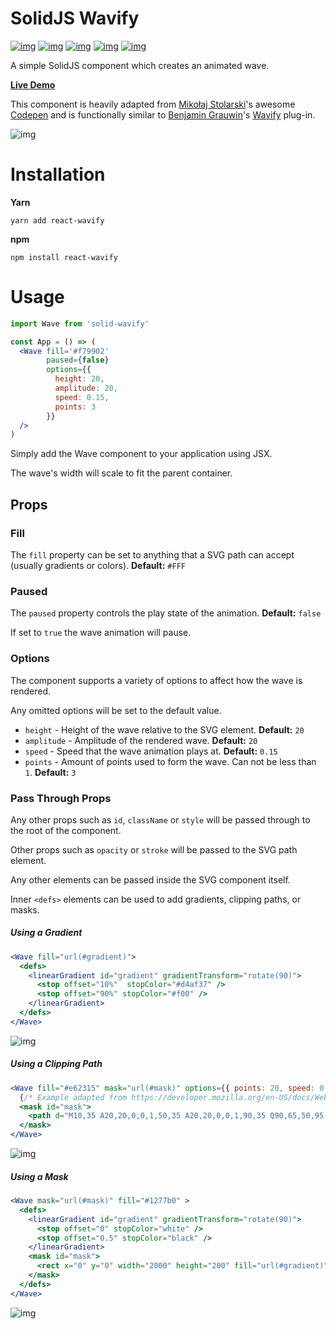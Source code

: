 # SolidJS Wavify

[![img](https://github.com/TiagoCavalcante/solid-wavify/workflows/build/badge.svg)](https://github.com/TiagoCavalcante/solid-wavify/actions) [![img](https://badge.fury.io/js/solid-wavify.svg)](https://www.npmjs.com/package/solid-wavify) [![img](https://img.shields.io/npm/dt/solid-wavify.svg)](https://www.npmjs.com/package/solid-wavify) [![img](https://badgen.net/bundlephobia/minzip/solid-wavify)](https://bundlephobia.com/result?p=solid-wavify) [![img](https://img.shields.io/npm/l/solid-wavify.svg)](https://github.com/TiagoCavalcante/solid-wavify/blob/main/LICENSE)

A simple SolidJS component which creates an animated wave.

**[Live Demo](https://jaxs.onl/solid-wavify/)**

This component is heavily adapted from [Mikołaj Stolarski](https://github.com/grimor)'s awesome [Codepen](https://codepen.io/grimor/pen/qbXLdN)
and is functionally similar to [Benjamin Grauwin](http://benjamin.grauwin.me/)'s [Wavify](https://github.com/peacepostman/wavify) plug-in.

![img](./screenshots/wave.gif "Wave")

# Installation

**Yarn**

    yarn add react-wavify

**npm**

    npm install react-wavify

# Usage

```jsx
import Wave from 'solid-wavify'

const App = () => (
  <Wave fill='#f79902'
        paused={false}
        options={{
          height: 20,
          amplitude: 20,
          speed: 0.15,
          points: 3
        }}
  />
)
```

Simply add the Wave component to your application using JSX.

The wave's width will scale to fit the parent container.

## Props

### Fill

The `fill` property can be set to anything that a SVG path can accept (usually gradients or colors). **Default:** `#FFF`

### Paused

The `paused` property controls the play state of the animation. **Default:** `false`

If set to `true` the wave animation will pause.

### Options

The component supports a variety of options to affect how the wave is rendered.

Any omitted options will be set to the default value.

-   `height` - Height of the wave relative to the SVG element. **Default:** `20`
-   `amplitude` - Amplitude of the rendered wave. **Default:** `20`
-   `speed` - Speed that the wave animation plays at. **Default:** `0.15`
-   `points` - Amount of points used to form the wave.
    Can not be less than `1`. **Default:** `3`

### Pass Through Props

Any other props such as `id`, `className` or `style` will be passed through to the root of the component.

Other props such as `opacity` or `stroke` will be passed to the SVG path element.

Any other elements can be passed inside the SVG component itself.

Inner `<defs>` elements can be used to add gradients, clipping paths, or masks.

##### Using a Gradient

```jsx
<Wave fill="url(#gradient)">
  <defs>
    <linearGradient id="gradient" gradientTransform="rotate(90)">
      <stop offset="10%"  stopColor="#d4af37" />
      <stop offset="90%" stopColor="#f00" />
    </linearGradient>
  </defs>
</Wave>
```

![img](./screenshots/wave-grad.gif "Gradient Wave")

##### Using a Clipping Path

```jsx
<Wave fill="#e62315" mask="url(#mask)" options={{ points: 20, speed: 0.2, amplitude: 40 }}>
  {/* Example adapted from https://developer.mozilla.org/en-US/docs/Web/SVG/Element/mask */}
  <mask id="mask">
    <path d="M10,35 A20,20,0,0,1,50,35 A20,20,0,0,1,90,35 Q90,65,50,95 Q10,65,10,35 Z" fill="white" />
  </mask>
</Wave>
```

![img](./screenshots/wave-heart.gif "Clipping Path Wave")

##### Using a Mask

```jsx
<Wave mask="url(#mask)" fill="#1277b0" >
  <defs>
    <linearGradient id="gradient" gradientTransform="rotate(90)">
      <stop offset="0" stopColor="white" />
      <stop offset="0.5" stopColor="black" />
    </linearGradient>
    <mask id="mask">
      <rect x="0" y="0" width="2000" height="200" fill="url(#gradient)"  />
    </mask>
  </defs>
</Wave>
```

![img](./screenshots/wave-mask.gif "Mask Wave")
